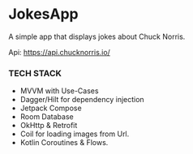 # JokesApp

A simple app that displays jokes about Chuck Norris.

Api: https://api.chucknorris.io/


### TECH STACK ###

* MVVM with Use-Cases
* Dagger/Hilt for dependency injection
* Jetpack Compose
* Room Database
* OkHttp & Retrofit
* Coil for loading images from Url.
* Kotlin Coroutines & Flows.
